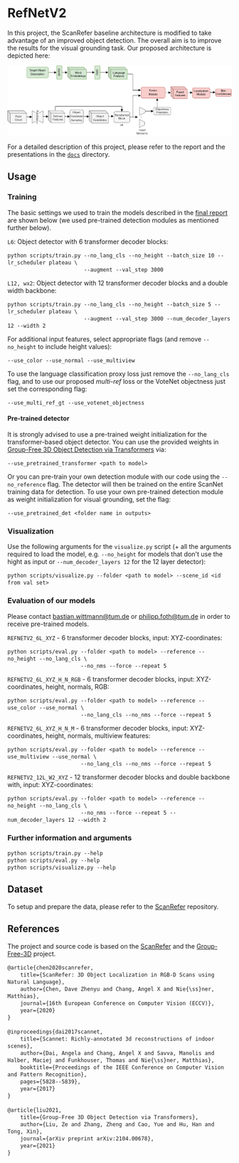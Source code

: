 # RefNetV2

In this project, the ScanRefer baseline architecture is modified to take advantage of an improved object detection.
The overall aim is to improve the results for the visual grounding task. Our proposed architecture is depicted here:

![RefNETV2](docs/refnetv2_architecture.png "The RefNetV2 architecture")

For a detailed description of this project, please refer to the report and the presentations in the 
[`docs`](docs/) directory.

## Usage

### Training

The basic settings we used to train the models described in the [final report](docs/final_report.pdf)
are shown below (we used pre-trained detection modules as mentioned further below).

`L6`: Object detector with 6 transformer decoder blocks:

    python scripts/train.py --no_lang_cls --no_height --batch_size 10 --lr_scheduler plateau \
                            --augment --val_step 3000

`L12, wx2`: Object detector with 12 transformer decoder blocks and a double width backbone:

    python scripts/train.py --no_lang_cls --no_height --batch_size 5 --lr_scheduler plateau \
                            --augment --val_step 3000 --num_decoder_layers 12 --width 2
                            
For additional input features, select appropriate flags (and remove `--no_height` to include height values):

    --use_color --use_normal --use_multiview

To use the language classification proxy loss just remove the `--no_lang_cls` flag, and 
to use our proposed *multi-ref* loss or the VoteNet objectness just set the corresponding flag:

    --use_multi_ref_gt --use_votenet_objectness
    
#### Pre-trained detector

It is strongly advised to use a pre-trained weight initialization for the transformer-based object detector.
You can use the provided weights in 
[Group-Free 3D Object Detection via Transformers](https://github.com/zeliu98/Group-Free-3D#scannet-v2) via:

    --use_pretrained_transformer <path to model>
    
Or you can pre-train your own detection module with our code using the `--no_reference` flag. 
The detector will then be trained on the entire ScanNet training data for detection.
To use your own pre-trained detection module as weight initialization for visual grounding, set the flag:

    --use_pretrained_det <folder name in outputs>

### Visualization

Use the following arguments for the `visualize.py` script 
(+ all the arguments required to load the model, e.g. `--no_height` for models that don't use
the hight as input or `--num_decoder_layers 12` for the 12 layer detector):

    python scripts/visualize.py --folder <path to model> --scene_id <id from val set> 

### Evaluation of our models

Please contact bastian.wittmann@tum.de or philipp.foth@tum.de in order to receive pre-trained models.

`REFNETV2_6L_XYZ` - 6 transformer decoder blocks, input: XYZ-coordinates:

    python scripts/eval.py --folder <path to model> --reference --no_height --no_lang_cls \
                           --no_nms --force --repeat 5

`REFNETV2_6L_XYZ_H_N_RGB` - 6 transformer decoder blocks, input: XYZ-coordinates, height, normals, RGB:

    python scripts/eval.py --folder <path to model> --reference --use_color --use_normal \
                           --no_lang_cls --no_nms --force --repeat 5

`REFNETV2_6L_XYZ_H_N_M` - 6 transformer decoder blocks, input: XYZ-coordinates, height, normals, 
multiview features:

    python scripts/eval.py --folder <path to model> --reference --use_multiview --use_normal \
                           --no_lang_cls --no_nms --force --repeat 5

`REFNETV2_12L_W2_XYZ` - 12 transformer decoder blocks and double backbone with, input: XYZ-coordinates:

    python scripts/eval.py --folder <path to model> --reference --no_height --no_lang_cls \
                           --no_nms --force --repeat 5 --num_decoder_layers 12 --width 2


### Further information and arguments
    python scripts/train.py --help
    python scripts/eval.py --help
    python scripts/visualize.py --help


## Dataset

To setup and prepare the data, please refer to the 
[ScanRefer](https://github.com/daveredrum/ScanRefer#dataset) repository.

## References

The project and source code is based on the [ScanRefer](https://github.com/daveredrum/ScanRefer) and the 
[Group-Free-3D](https://github.com/zeliu98/Group-Free-3D) project.

    @article{chen2020scanrefer,
        title={ScanRefer: 3D Object Localization in RGB-D Scans using Natural Language},
        author={Chen, Dave Zhenyu and Chang, Angel X and Nie{\ss}ner, Matthias},
        journal={16th European Conference on Computer Vision (ECCV)},
        year={2020}
    }

    @inproceedings{dai2017scannet,
        title={Scannet: Richly-annotated 3d reconstructions of indoor scenes},
        author={Dai, Angela and Chang, Angel X and Savva, Manolis and Halber, Maciej and Funkhouser, Thomas and Nie{\ss}ner, Matthias},
        booktitle={Proceedings of the IEEE Conference on Computer Vision and Pattern Recognition},
        pages={5828--5839},
        year={2017}
    }

    @article{liu2021,
        title={Group-Free 3D Object Detection via Transformers},
        author={Liu, Ze and Zhang, Zheng and Cao, Yue and Hu, Han and Tong, Xin},
        journal={arXiv preprint arXiv:2104.00678},
        year={2021}
    }


